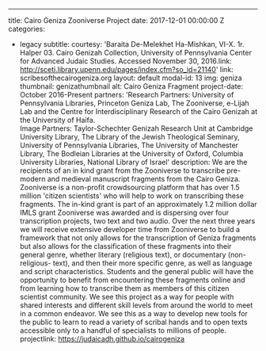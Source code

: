 ---
title: Cairo Geniza Zooniverse Project
date: 2017-12-01 00:00:00 Z
categories:
- legacy
subtitle:
courtesy: 'Baraita De-Melekhet Ha-Mishkan, VI-X. 1r. Halper 03. Cairo Genizah Collection,
  University of Pennsylvania Center for Advanced Judaic Studies. Accessed November
  30, 2016.link: http://sceti.library.upenn.edu/pages/index.cfm?so_id=21140'
link: scribesofthecairogeniza.org 
layout: default
modal-id: 13
img: geniza
thumbnail: genizathumbnail
alt: Cairo Geniza Fragment
project-date: October 2016-Present
partners: 'Research Partners: University of Pennsylvania Libraries, Princeton Geniza
  Lab, The Zooniverse, e-Lijah Lab and the Centre for Interdisciplinary Research of
  the Cairo Genizah at the University of Haifa.<br/> Image Partners: Taylor-Schechter
  Genizah Research Unit at Cambridge University Library, The Library of the Jewish
  Theological Seminary, University of Pennsylvania Libraries, The University of Manchester
  Library, The Bodleian Libraries at the University of Oxford, Columbia University Libraries, National Library of Israel'
description: We are the recipients of an in kind grant from the Zooniverse to transcribe
  pre-modern and medieval manuscript fragments from the Cairo Geniza. Zooniverse is
  a non-profit crowdsourcing platform that has over 1.5 million 'citizen scientists'
  who will help to work on transcribing these fragments. The in-kind grant is part
  of an approximately 1.2 million dollar IMLS grant Zooniverse was awarded and is
  dispersing over four transcription projects, two text and two audio. Over the next
  three years we will receive extensive developer time from Zooniverse to build a
  framework that not only allows for the transcription of Geniza fragments but also
  allows for the classification of these fragments into their general genre, whether
  literary (religious text), or documentary (non-religious- text), and then their
  more specific genre, as well as language and script characteristics. Students and
  the general public will have the opportunity to benefit from encountering these
  fragments online and from learning how to transcribe them as members of this citizen
  scientist community. We see this project as a way for people with shared interests
  and different skill levels from around the world to meet in a common endeavor. We
  see this as a way to develop new tools for the public to learn to read a variety
  of scribal hands and to open texts accessible only to a handful of specialists to
  millions of people.
projectlink: https://judaicadh.github.io/cairogeniza